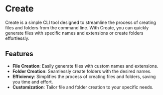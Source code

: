 # Create

Create is a simple CLI tool designed to streamline the process of creating files and folders from the command line. With Create, you can quickly generate files with specific names and extensions or create folders effortlessly.

## Features

- **File Creation**: Easily generate files with custom names and extensions.
- **Folder Creation**: Seamlessly create folders with the desired names.
- **Efficiency**: Simplifies the process of creating files and folders, saving you time and effort.
- **Customization**: Tailor file and folder creation to your specific needs.
